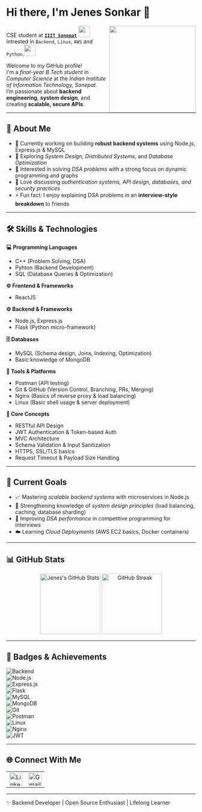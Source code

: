 # Hi there, I'm Jenes Sonkar 👋

<img align='right' src="https://media1.giphy.com/media/v1.Y2lkPTc5MGI3NjExY2pnMHJoam1iY2Y1bW90Y3dncG0yeHNmeWdtNWRxc2R6M2hnMDdndCZlcD12MV9pbnRlcm5hbF9naWZfYnlfaWQmY3Q9cw/5eLDrEaRGHegx2FeF2/giphy.webp" width="230">

CSE student at [**`IIIT Sonepat`**](https://www.iiitsonepat.ac.in/) <img src="https://media.giphy.com/media/fYSnHlufseco8Fh93Z/giphy.gif" width="30"></br>
Intrested in `Backend`, `Linux`, `AWS` and `Python`.<img src="https://media.giphy.com/media/WUlplcMpOCEmTGBtBW/giphy.gif" width="30"></br>

Welcome to my GitHub profile!  
I'm a *final-year B.Tech student* in *Computer Science* at the *Indian Institute of Information Technology, Sonepat*.  
I’m passionate about **backend engineering**, **system design**, and creating **scalable, secure APIs**.  

---

## 🚀 About Me
- 🔭 Currently working on building **robust backend systems** using Node.js, Express.js & MySQL  
- 🌱 Exploring *System Design*, *Distributed Systems*, and *Database Optimization*  
- 🧠 Interested in solving *DSA problems* with a strong focus on dynamic programming and graphs  
- 💬 Love discussing *authentication systems, API design, databases, and security practices*  
- ⚡ Fun fact: I enjoy explaining DSA problems in an **interview-style breakdown** to friends  

---

## 🛠️ Skills & Technologies  

**💻 Programming Languages**  
- C++ (Problem Solving, DSA)  
- Pyhton (Backend Development)  
- SQL (Database Queries & Optimization)
  
**⚙️ Frontend & Frameworks**  
- ReactJS 

**⚙️ Backend & Frameworks**  
- Node.js, Express.js  
- Flask (Python micro-framework)  

**🗄️ Databases**  
- MySQL (Schema design, Joins, Indexing, Optimization)  
- Basic knowledge of MongoDB  

**🧰 Tools & Platforms**  
- Postman (API testing)  
- Git & GitHub (Version Control, Branching, PRs, Merging)  
- Nginx (Basics of reverse proxy & load balancing)  
- Linux (Basic shell usage & server deployment)  

**🔑 Core Concepts**  
- RESTful API Design  
- JWT Authentication & Token-based Auth  
- MVC Architecture  
- Schema Validation & Input Sanitization  
- HTTPS, SSL/TLS basics  
- Request Timeout & Payload Size Handling  

---

## 🎯 Current Goals
- 📈 Mastering *scalable backend systems* with microservices in Node.js  
- 🔄 Strengthening knowledge of *system design principles* (load balancing, caching, database sharding)  
- 🧩 Improving *DSA performance* in competitive programming for interviews  
- ☁️ Learning *Cloud Deployments* (AWS EC2 basics, Docker containers)  

---

## 📊 GitHub Stats  

<p align="center">
  <img src="https://github-readme-stats.vercel.app/api?username=Jenes-Sonkar&show_icons=true&theme=react&hide_border=true" alt="Jenes's GitHub Stats" height="160"/>
  <img src="https://github-readme-streak-stats.herokuapp.com/?user=Jenes-Sonkar&theme=react&hide_border=true" alt="GitHub Streak" height="160"/>
</p>

---

## 🏅 Badges & Achievements  

![Backend](https://img.shields.io/badge/Backend-Developer-blue?style=flat&logo=node.js)  
![Node.js](https://img.shields.io/badge/Node.js-43853D?logo=node.js&logoColor=white)  
![Express.js](https://img.shields.io/badge/Express.js-000000?logo=express&logoColor=white)  
![Flask](https://img.shields.io/badge/Flask-000000?logo=flask&logoColor=white)  
![MySQL](https://img.shields.io/badge/MySQL-4479A1?logo=mysql&logoColor=white)  
![MongoDB](https://img.shields.io/badge/MongoDB-4EA94B?logo=mongodb&logoColor=white)  
![Git](https://img.shields.io/badge/Git-Version%20Control-orange?logo=git&logoColor=white)  
![Postman](https://img.shields.io/badge/Postman-API%20Testing-FF6C37?logo=postman&logoColor=white)  
![Linux](https://img.shields.io/badge/Linux-OS-important?logo=linux&logoColor=white)  
![Nginx](https://img.shields.io/badge/Nginx-Reverse%20Proxy-green?logo=nginx&logoColor=white)  
![JWT](https://img.shields.io/badge/JWT-Authentication-yellow?logo=jsonwebtokens&logoColor=white)  

---

## 🌐 Connect With Me  

<table border="0">
  <tr>
    <td>
      <a href="https://www.linkedin.com/in/jenes-sonkar-18ba2327b/" target="_blank">
        <img src="https://cdn.jsdelivr.net/gh/devicons/devicon/icons/linkedin/linkedin-original.svg" alt="LinkedIn" width="35" height="35"/>
      </a>
    </td>
    <td>
      <a href="mailto:jenessonkar40@gmail.com" target="_blank">
        <img src="https://www.svgrepo.com/show/349378/gmail.svg" alt="Gmail" width="35" height="35"/>
      </a>
    </td>
  </tr>
</table>

---

✨ Backend Developer | Open Source Enthusiast | Lifelong Learner
